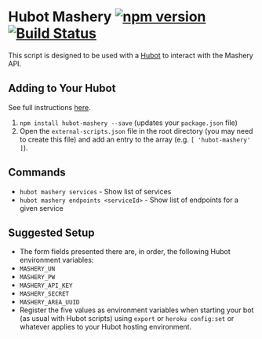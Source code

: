 
# Hubot Mashery [![npm version](https://badge.fury.io/js/hubot-mashery.svg)](http://badge.fury.io/js/hubot-mashery) [![Build Status](https://travis-ci.org/Cox-Automotive/hubot-mashery.png)](https://travis-ci.org/Cox-Automotive/hubot-mashery)

This script is designed to be used with a [Hubot](http://hubot.github.com) to interact with the Mashery API.

## Adding to Your Hubot

See full instructions [here](https://github.com/github/hubot/blob/master/docs/scripting.md#npm-packages).

1. `npm install hubot-mashery --save` (updates your `package.json` file)
2. Open the `external-scripts.json` file in the root directory (you may need to create this file) and add an entry to the array (e.g. `[ 'hubot-mashery' ]`).

## Commands

- `hubot mashery services` - Show list of services
- `hubot mashery endpoints <serviceId>` - Show list of endpoints for a given service

## Suggested Setup

* The form fields presented there are, in order, the following Hubot environment variables:
 * `MASHERY_UN`
 * `MASHERY_PW`
 * `MASHERY_API_KEY`
 * `MASHERY_SECRET`
 * `MASHERY_AREA_UUID`
* Register the five values as environment variables when starting your bot (as usual with Hubot scripts) using `export` or `heroku config:set` or whatever applies to your Hubot hosting environment.
